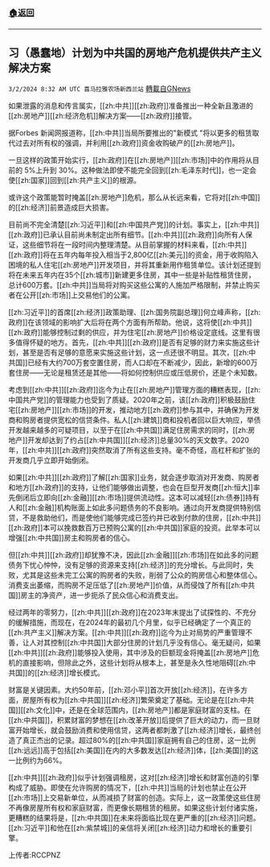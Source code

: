 ###  [:house:返回](README.md)
---


## 习（愚蠢地）计划为中共国的房地产危机提供共产主义解决方案
`3/2/2024 8:32 AM UTC 喜马拉雅农场新西兰站` [轉載自GNews](https://gnews.org/articles/2358596)

如果泄露的消息和传言属实，[[zh:中共]][[zh:政府]]准备推出一种全新且激进的[[zh:房地产]][[zh:经济危机]]解决方案——[[zh:政府]]接管。

据Forbes 新闻网报道称，[[zh:中共]]当局所要推出的"新模式 "将以更多的租赁取代过去对所有权的强调，并利用[[zh:政府]]资金收购破产的[[zh:房地产]]。

一旦这样的政策开始实行，[[zh:政府]]在[[zh:房地产]][[zh:市场]]中的作用将从目前的 5%上升到 30%。这种做法即使不能完全回到[[zh:毛泽东时代]]，也一定会使[[zh:国家]]回到[[zh:共产主义]]的根源。

或许这个政策能暂时掩盖[[zh:房地产]]危机，那么从长远来看，它将对[[zh:中国]]的[[zh:经济]]前景造成巨大损害。

目前尚不完全清楚[[zh:习近平]]和[[zh:中国共产党]]的计划。事实上，[[zh:中共]][[zh:政府]]已承认目前尚未制定出所有细节。[[zh:中共]][[zh:政府]]向所有人保证，这些细节将在一段时间内整理清楚。从目前掌握的材料来看，[[zh:中共]][[zh:政府]]将在五年内每年投入相当于2,800亿[[zh:美元]]的资金，用于收购陷入困境的私人住宅[[zh:房地产]]开发项目，并将其重新用作租赁单位。该计划还提到将在未来五年内在35个[[zh:城市]]新建更多住房，其中一些是补贴性租赁住房，总计600万套。[[zh:中共]]当局将对购买这些公寓的人施加严格限制，并禁止购买者在公开[[zh:市场]]上交易他们的公寓。

[[zh:习近平]]的首席[[zh:经济]]政策助理、[[zh:国务院副总理]]何立峰声称，[[zh:政府]]在该领域的影响扩大后将在两个方面有所帮助。他说，这将使[[zh:中共]][[zh:政府]]能够控制过剩的供应，并为住宅[[zh:房地产]]价格设定底线。这里有很多值得怀疑的地方。首先，[[zh:中共]][[zh:政府]]是否有足够的财力来实施这些计划，甚至是否有足够的意愿来实施这些计划，这一点还很不明显。其次，[[zh:中共国]]已经有大约700万套空置住房，而人口却在不断减少，因此，新增的600万套住房——无论是租赁还是其他——将如何控制供应或压低房价，还是个未知数。

考虑到[[zh:中共]][[zh:政府]]迄今为止在[[zh:房地产]]管理方面的糟糕表现，[[zh:中国共产党]]的管理能力也受到了质疑。2020年之前，该[[zh:政府]]积极鼓励住宅[[zh:房地产]][[zh:市场]]的开发，推动地方[[zh:政府]]参与其中，并确保为开发商和购房者提供宽松的信贷条件。私人[[zh:建筑]]商和投机者回以巨大响应，举债开发越来越多的可疑项目，以至于在[[zh:中共国]]满足住房需求的同时，[[zh:房地产]]开发却达到了约占[[zh:中共国]][[zh:经济]]总量30%的天文数字。2020年，[[zh:中共]][[zh:政府]]突然取消了所有这些支持。毫不奇怪，高杠杆和扩张的开发商几乎立即开始倒闭。

如果[[zh:中共]][[zh:政府]]了解[[zh:国家]]业务，就会逐步取消对开发商、购房者和地方[[zh:政府]]的支持，让他们能够做出调整，也会在巨型开发商[[zh:恒大]]率先倒闭后立即向[[zh:金融]][[zh:市场]]提供流动性。这本可以减轻[[zh:债券]]持有人和[[zh:金融]]机构账面上如此多问题债务的不良影响。通过向开发商提供特别信贷，不是救助他们，而是使他们能够完成已签约并已收到付款的住房，[[zh:中共]][[zh:政府]]本可以挽救数百万已预购公寓的[[zh:中共国]]家庭的投资。此举本可以增强[[zh:中共国]]房主和购房者的信心。

但[[zh:中共]][[zh:政府]]却犹豫不决，因此[[zh:金融]][[zh:市场]]在如此多的问题债务下忧心忡忡，没有足够的资源来支持[[zh:经济]]的充分增长。与此同时，失败，尤其是这些未完工公寓的购房者的失败，削弱了公众的购房信心和整体信心。消费支出萎缩，而购房不足压低了[[zh:房地产]]价值，从而侵蚀了所有[[zh:中共国]]房主的净资产，进一步扼杀了民众信心和消费支出。

经过两年的零努力，[[zh:中共]][[zh:政府]]在2023年末提出了试探性的、不充分的缓解措施，而现在，在2024年的最初几个月里，似乎已经确定了一个真正的[[zh:共产主义]]解决方案。[[zh:中共]][[zh:政府]]迄今为止对局势的严重管理不善，让人对其控制[[zh:中共国]]大部分住房的计划几乎没有信心。毫无疑问，如果[[zh:中共]][[zh:政府]]能够投入使用，其中涉及的巨额现金将掩盖[[zh:房地产]]危机的直接影响，但除此之外，这些计划将从根本上，甚至是永久性地阻碍[[zh:中共国]]的[[zh:经济]]增长模式。

财富是关键因素。大约50年前，[[zh:邓小平]]首次开放[[zh:经济]]，在许多方面，房屋所有权为[[zh:中共国]][[zh:经济]]繁荣奠定了基础。无论是在[[zh:中共国]][[zh:文化]]中，还是在全球范围内，[[zh:房地产]]都是家庭财富的支柱。在[[zh:中共国]]，积累财富的梦想在[[zh:改革开放]]后提供了巨大的动力，而一旦财富开始增长，就会鼓励消费和使用信贷，这两者都刺激了[[zh:经济]]增长，最终创造了真正杰出的记录。超过80%的[[zh:中共国]]家庭拥有自己的住房，这一比例[[zh:远远]]高于包括[[zh:美国]]在内的大多数发达[[zh:经济]]体，[[zh:美国]]的这一比例约为66%。

[[zh:中共]][[zh:政府]]似乎计划强调租房，这对[[zh:经济]]增长和财富创造的引擎构成了威胁。即使在允许购房的情况下，[[zh:中共]]当局的计划也禁止在公开[[zh:市场]]上交易新单位，从而减损了财富的创造。实际上，这一政策使这些住房不再像房屋所有权和家庭财富，而更像长期租赁的租房。如果这些计划付诸实施，更糟糕的结果将是，[[zh:中共国]]在未来将面临比现在更严重的[[zh:经济]]问题。[[zh:习近平]]和他在[[zh:紫禁城]]的亲信将关闭[[zh:经济]]动力和增长的重要引擎。

上传者:RCCPNZ

